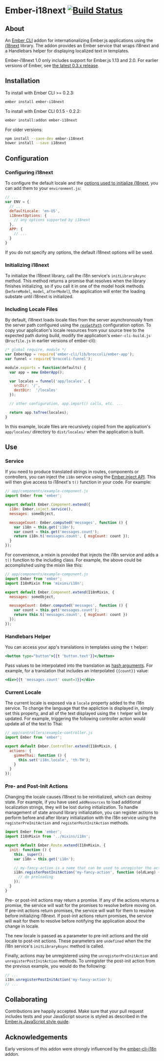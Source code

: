 # Ember-i18next [![Build Status](https://travis-ci.org/OCTRI/ember-i18next.svg)](https://travis-ci.org/OCTRI/ember-i18next)

## About

An [Ember CLI](http://www.ember-cli.com/) addon for internationalizing Ember.js applications using the [i18next](http://i18next.com/) library. The addon provides an Ember service that wraps i18next and a Handlebars helper for displaying localized text in templates.

Ember-i18next 1.0 only includes support for Ember.js 1.13 and 2.0. For earlier versions of Ember, see [the latest 0.3.x release](https://github.com/OCTRI/ember-i18next/releases/tag/v0.3.1).

## Installation

To install with Ember CLI >= 0.2.3:

```bash
ember install ember-i18next
```

To install with Ember CLI 0.1.5 - 0.2.2:

```bash
ember install:addon ember-i18next
```

For older versions:

```bash
npm install --save-dev ember-i18next
bower install --save i18next
```

## Configuration

### Configuring i18next

To configure the default locale and the [options used to initialize i18next](http://i18next.com/pages/doc_init.html), you can add them to your `environment.js`:

```javascript
// ...
var ENV = {
  // ...
  defaultLocale: 'en-US',
  i18nextOptions: {
    // any options supported by i18next
  },
  APP: {
    // ...
  }
}
```

If you do not specify any options, the default i18next options will be used.

### Initializing i18next

To initialize the i18next library, call the i18n service's `initLibraryAsync` method. This method returns a promise that resolves when the library finishes initializing, so if you call it in one of the model hook methods (`beforeModel`, `model`, `afterModel`), the application will enter the loading substate until i18next is initialized.

### Including Locale Files

By default, i18next loads locale files from the server asynchronously from the server path configured using the [`resGetPath`](http://i18next.com/pages/doc_init.html#getresources) configuration option. To copy your application's locale resources from your source tree to the expected path during build, modify the application's `ember-cli-build.js` (`Brocfile.js` in earlier versions of ember-cli):

```javascript
/* global require, module */
var EmberApp = require('ember-cli/lib/broccoli/ember-app');
var funnel = require('broccoli-funnel');

module.exports = function(defaults) {
  var app = new EmberApp();

  var locales = funnel('app/locales', {
    srcDir: '/',
    destDir:  '/locales'
  });

  // other configuration, app.import() calls, etc. ...

  return app.toTree(locales);
}
```

In this example, locale files are recursively copied from the application's `app/locales/` directory to `dist/locales/` when the application is built.

## Use

### Service

If you need to produce translated strings in routes, components or controllers, you can inject the `i18n` service using the [Ember.inject API](http://emberjs.com/api/classes/Ember.inject.html). This will then give access to i18next's `t()` function in your code. For example:

```javascript
// app/components/example-component.js
import Ember from 'ember';

export default Ember.Component.extend({
  i18n: Ember.inject.service(),
  messages: someObject,

  messageCount: Ember.computed('messages', function () {
    var i18n = this.get('i18n');
    var count = this.get('messages.count');
    return i18n.t('messages.count', { msgCount: count });
  }
});
```

For convenience, a mixin is provided that injects the i18n service and adds a `t()` function to the including class. For example, the above could be accomplished using the mixin like this:

```javascript
// app/components/example-component.js
import Ember from 'ember';
import I18nMixin from 'mixins/i18n';

export default Ember.Component.extend(I18nMixin, {
  messages: someObject,

  messageCount: Ember.computed('messages', function () {
    var count = this.get('messages.count');
    return this.t('messages.count', { msgCount: count })
  });
});
```

### Handlebars Helper

You can access your app's translations in templates using the `t` helper:

```handlebars
<button type="button">{{t 'button.text'}}</button>
```

Pass values to be interpolated into the translation as [hash arguments](http://handlebarsjs.com/expressions.html). For example, for a translation that includes an interpolated `{{count}}` value:

```handlebars
<div>{{t 'messages.count' count=3}}</div>
```

### Current Locale

The current locale is exposed via a `locale` property added to the i18n service. To change the language that the appliction is displayed in, simply set this property, and all of the text displayed using the `t` helper will be updated. For example, triggering the following controller action would update all of the text to Thai:

```javascript
// app/controllers/example-controller.js
import Ember from 'ember';

export default Ember.Controller.extend(I18nMixin, {
  actions: {
    gimmeThai: function () {
      this.set('i18n.locale', 'th-TH');
    }
  }
});
```

### Pre- and Post-Init Actions

Changing the locale causes i18next to be reinitialized, which can destroy state. For example, if you have used `addResources` to load additional localization strings, they will be lost during initialization. To handle management of state around library initialization, you can register actions to perform before and after library initialization with the i18n service using the `registerPreInitAction` and `registerPostInitAction` methods.

```javascript
import Ember from 'ember';
import I18nMixin from '../mixins/i18n';

export default Ember.Route.extend(I18nMixin, {
  init: function () {
    this._super();
    var i18n = this.get('i18n');

    // my-fancy-action is a name that can be used to unregister the action later
    i18n.registerPostInitAction('my-fancy-action', function (oldLang) {
      // do preloading
    });
  }
}
```

Pre- or post-init actions may return a promise. If any of the actions returns a promise, the service will wait for the promises to resolve before moving on. If pre-init actions return promises, the service will wait for them to resolve before initializing i18next. If post-init actions return promises, the service will wait for them to resolve before notifying the application about the change in locale.

The new locale is passed as a parameter to pre-init actions and the old locale to post-init actions. These parameters are `undefined` when the the i18n service's `initLibraryAsync` method is called.

Finally, actions may be unregistered using the `unregisterPreInitAction` and `unregisterPostInitAction` methods. To unregister the post-init action from the previous example, you would do the following:

```javascript
// ...
i18n.unregisterPostInitAction('my-fancy-action');
// ...
```

## Collaborating

Contributions are happily accepted. Make sure that your pull request includes tests and your JavaScript source is styled as described in the [Ember.js JavaScript style guide](https://github.com/emberjs/ember.js/blob/master/STYLEGUIDE.md).

## Acknowledgements

Early versions of this addon were strongly influenced by the  [ember-cli-i18n](https://github.com/dockyard/ember-cli-i18n) addon.
